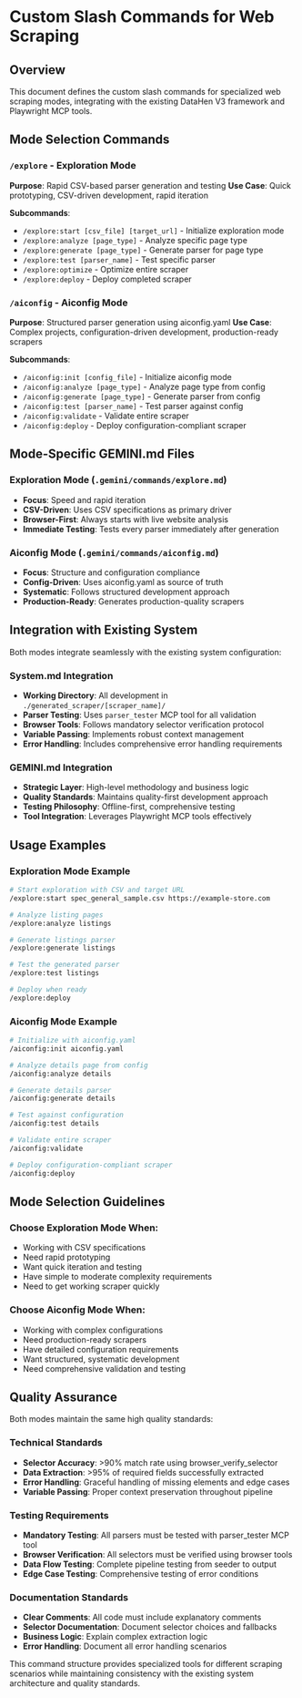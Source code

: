 # Custom Slash Commands for Web Scraping

## Overview
This document defines the custom slash commands for specialized web scraping modes, integrating with the existing DataHen V3 framework and Playwright MCP tools.

## Mode Selection Commands

### `/explore` - Exploration Mode
**Purpose**: Rapid CSV-based parser generation and testing
**Use Case**: Quick prototyping, CSV-driven development, rapid iteration

**Subcommands**:
- `/explore:start [csv_file] [target_url]` - Initialize exploration mode
- `/explore:analyze [page_type]` - Analyze specific page type
- `/explore:generate [page_type]` - Generate parser for page type
- `/explore:test [parser_name]` - Test specific parser
- `/explore:optimize` - Optimize entire scraper
- `/explore:deploy` - Deploy completed scraper

### `/aiconfig` - Aiconfig Mode
**Purpose**: Structured parser generation using aiconfig.yaml
**Use Case**: Complex projects, configuration-driven development, production-ready scrapers

**Subcommands**:
- `/aiconfig:init [config_file]` - Initialize aiconfig mode
- `/aiconfig:analyze [page_type]` - Analyze page type from config
- `/aiconfig:generate [page_type]` - Generate parser from config
- `/aiconfig:test [parser_name]` - Test parser against config
- `/aiconfig:validate` - Validate entire scraper
- `/aiconfig:deploy` - Deploy configuration-compliant scraper

## Mode-Specific GEMINI.md Files

### Exploration Mode (`.gemini/commands/explore.md`)
- **Focus**: Speed and rapid iteration
- **CSV-Driven**: Uses CSV specifications as primary driver
- **Browser-First**: Always starts with live website analysis
- **Immediate Testing**: Tests every parser immediately after generation

### Aiconfig Mode (`.gemini/commands/aiconfig.md`)
- **Focus**: Structure and configuration compliance
- **Config-Driven**: Uses aiconfig.yaml as source of truth
- **Systematic**: Follows structured development approach
- **Production-Ready**: Generates production-quality scrapers

## Integration with Existing System

Both modes integrate seamlessly with the existing system configuration:

### System.md Integration
- **Working Directory**: All development in `./generated_scraper/[scraper_name]/`
- **Parser Testing**: Uses `parser_tester` MCP tool for all validation
- **Browser Tools**: Follows mandatory selector verification protocol
- **Variable Passing**: Implements robust context management
- **Error Handling**: Includes comprehensive error handling requirements

### GEMINI.md Integration
- **Strategic Layer**: High-level methodology and business logic
- **Quality Standards**: Maintains quality-first development approach
- **Testing Philosophy**: Offline-first, comprehensive testing
- **Tool Integration**: Leverages Playwright MCP tools effectively

## Usage Examples

### Exploration Mode Example
```bash
# Start exploration with CSV and target URL
/explore:start spec_general_sample.csv https://example-store.com

# Analyze listing pages
/explore:analyze listings

# Generate listings parser
/explore:generate listings

# Test the generated parser
/explore:test listings

# Deploy when ready
/explore:deploy
```

### Aiconfig Mode Example
```bash
# Initialize with aiconfig.yaml
/aiconfig:init aiconfig.yaml

# Analyze details page from config
/aiconfig:analyze details

# Generate details parser
/aiconfig:generate details

# Test against configuration
/aiconfig:test details

# Validate entire scraper
/aiconfig:validate

# Deploy configuration-compliant scraper
/aiconfig:deploy
```

## Mode Selection Guidelines

### Choose Exploration Mode When:
- Working with CSV specifications
- Need rapid prototyping
- Want quick iteration and testing
- Have simple to moderate complexity requirements
- Need to get working scraper quickly

### Choose Aiconfig Mode When:
- Working with complex configurations
- Need production-ready scrapers
- Have detailed configuration requirements
- Want structured, systematic development
- Need comprehensive validation and testing

## Quality Assurance

Both modes maintain the same high quality standards:

### Technical Standards
- **Selector Accuracy**: >90% match rate using browser_verify_selector
- **Data Extraction**: >95% of required fields successfully extracted
- **Error Handling**: Graceful handling of missing elements and edge cases
- **Variable Passing**: Proper context preservation throughout pipeline

### Testing Requirements
- **Mandatory Testing**: All parsers must be tested with parser_tester MCP tool
- **Browser Verification**: All selectors must be verified using browser tools
- **Data Flow Testing**: Complete pipeline testing from seeder to output
- **Edge Case Testing**: Comprehensive testing of error conditions

### Documentation Standards
- **Clear Comments**: All code must include explanatory comments
- **Selector Documentation**: Document selector choices and fallbacks
- **Business Logic**: Explain complex extraction logic
- **Error Handling**: Document all error handling scenarios

This command structure provides specialized tools for different scraping scenarios while maintaining consistency with the existing system architecture and quality standards.
